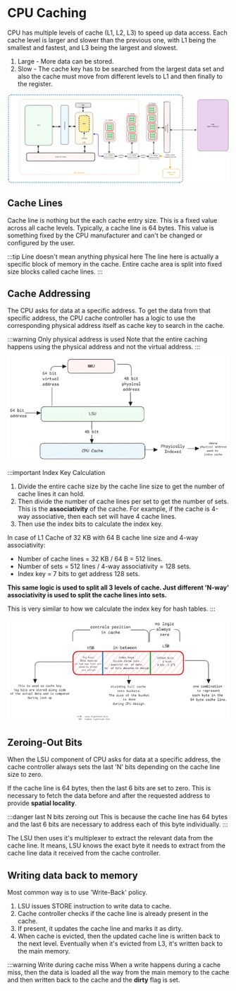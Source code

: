 # CPU Caching

CPU has multiple levels of cache (L1, L2, L3) to speed up data access.
Each cache level is larger and slower than the previous one, with L1 being the smallest and fastest,
and L3 being the largest and slowest.

1. Large - More data can be stored.
2. Slow - The cache key has to be searched from the largest data set and
   also the cache must move from different levels to L1 and then finally to the register.

![cpu-cache](../../static/img/cpu-cache-lines.excalidraw.png)

## Cache Lines

Cache line is nothing but the each cache entry size.
This is a fixed value across all cache levels. Typically, a cache line is 64 bytes.
This value is something fixed by the CPU manufacturer and can't be changed or configured by the user.

:::tip Line doesn't mean anything physical here
The line here is actually a specific block of memory in the cache.
Entire cache area is split into fixed size blocks called cache lines.
:::

## Cache Addressing

The CPU asks for data at a specific address.
To get the data from that specific address,
the CPU cache controller has a logic to use the corresponding physical address itself
as cache key to search in the cache.

:::warning Only physical address is used
Note that the entire caching happens using the physical address and not the virtual address.
:::

![Cache Addressing](../../static/img/cpu-cache-mmu.excalidraw.png)

:::important Index Key Calculation

1. Divide the entire cache size by the cache line size to get the number of cache lines it can hold.
2. Then divide the number of cache lines per set to get the number of sets.
   This is the **associativity** of the cache.
   For example, if the cache is 4-way associative, then each set will have 4 cache lines.
3. Then use the index bits to calculate the index key.

In case of L1 Cache of 32 KB with 64 B cache line size and 4-way associativity:

- Number of cache lines = 32 KB / 64 B = 512 lines.
- Number of sets = 512 lines / 4-way associativity = 128 sets.
- Index key = 7 bits to get address 128 sets.

**This same logic is used to split all 3 levels of cache.
Just different 'N-way' associativity is used to split the cache lines into sets.**

This is very similar to how we calculate the index key for hash tables.
:::

![Cache Key Generation](../../static/img/cpu-cache-split.excalidraw.png)

## Zeroing-Out Bits

When the LSU component of CPU asks for data at a specific address,
the cache controller always sets the last 'N' bits depending on the cache line size to zero.

If the cache line is 64 bytes, then the last 6 bits are set to zero.
This is necessary to fetch the data before and after the requested address to provide **spatial locality**.

:::danger last N bits zeroing out
This is because the cache line has 64 bytes
and the last 6 bits are necessary to address each of this byte individually.
:::

The LSU then uses it's multiplexer to extract the relevant data from the cache line.
It means, LSU knows the exact byte it needs to extract from the cache line data it received from the cache controller.

## Writing data back to memory

Most common way is to use 'Write-Back' policy.

1. LSU issues STORE instruction to write data to cache.
2. Cache controller checks if the cache line is already present in the cache.
3. If present, it updates the cache line and marks it as dirty.
4. When cache is evicted, then the updated cache line is written back to the next level.
   Eventually when it's evicted from L3, it's written back to the main memory.

:::warning Write during cache miss
When a write happens during a cache miss,
then the data is loaded all the way from the main memory to the cache
and then written back to the cache and the **dirty** flag is set.
